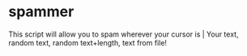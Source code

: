 # spammer
This script will allow you to spam wherever your cursor is | Your text, random text, random text+length, text from file!
